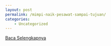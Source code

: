```yaml
---
layout: post
permalink: /mimpi-naik-pesawat-sampai-tujuan/
categories:
    - Uncategorized
---
```


[Baca Selengkapnya](/09)